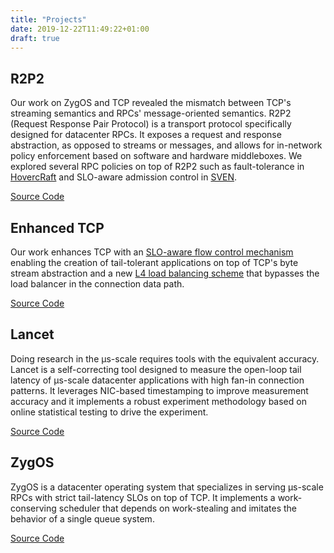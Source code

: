 ```yaml
---
title: "Projects"
date: 2019-12-22T11:49:22+01:00
draft: true
---
```


## R2P2
Our work on ZygOS and TCP revealed the mismatch between TCP's streaming semantics and RPCs' message-oriented semantics. R2P2 (Request Response Pair Protocol) is a transport protocol specifically designed for datacenter RPCs. It exposes a request and response abstraction, as opposed to streams or messages, and allows for in-network policy enforcement based on software and hardware middleboxes. We explored several RPC policies on top of R2P2 such as fault-tolerance in [HovercRaft](/pubs/hovercraft.pdf) and SLO-aware admission control in [SVEN](/pubs/sven.pdf).

<i class="fab fa-github"></i> [Source Code](https://github.com/epfl-dcsl/r2p2)

## Enhanced TCP
Our work enhances TCP with an [SLO-aware flow control mechanism](/pubs/kbnets.pdf) enabling the creation of tail-tolerant applications on top of TCP's byte stream abstraction and a new [L4 load balancing scheme](/pubs/crab.pdf) that bypasses the load balancer in the connection data path.

<i class="fab fa-github"></i> [Source Code](https://github.com/epfl-dcsl/crab)

## Lancet
Doing research in the μs-scale requires tools with the equivalent accuracy. Lancet is a self-correcting tool designed to measure the open-loop tail latency of μs-scale datacenter applications with high fan-in connection patterns. It leverages NIC-based timestamping to improve measurement accuracy and it implements a robust experiment methodology based on online statistical testing to drive the experiment.

<i class="fab fa-github"></i> [Source Code](https://github.com/epfl-dcsl/lancet-tool)

## ZygOS
ZygOS is a datacenter operating system that specializes in serving μs-scale RPCs with strict tail-latency SLOs on top of TCP. It implements a work-conserving scheduler that depends on work-stealing and imitates the behavior of a single queue system.

<i class="fab fa-github"></i> [Source Code](https://github.com/ix-project/zygos)

